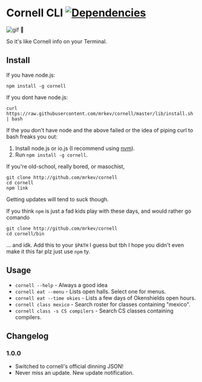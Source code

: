 # Cornell CLI [![Dependencies](https://david-dm.org/mrkev/cornell.png)](https://david-dm.org/mrkev/cornell#info=dependencies)

![gif 🙌](http://67.media.tumblr.com/f8af6c517acb37cda749d93b27a3cbaa/tumblr_nrz9hhevIZ1t86pqso1_1280.gif)

So it's like Cornell info on your Terminal. 

## Install

If you have node.js: 

    npm install -g cornell

If you dont have node.js:

    curl https://raw.githubusercontent.com/mrkev/cornell/master/lib/install.sh | bash

If the you don't have node and the above failed or the idea of piping curl to bash freaks you out:

1. Install node.js or io.js (I recommend using [nvm](https://github.com/creationix/nvm)).
2. Run `npm install -g cornell`.

If you're old-school, really bored, or masochist,

    git clone http://github.com/mrkev/cornell
    cd cornell
    npm link

Getting updates will tend to suck though.

If you think `npm` is just a fad kids play with these days, and would rather go comando

    git clone http://github.com/mrkev/cornell
    cd cornell/bin

... and idk. Add this to your `$PATH` I guess but tbh I hope you didn't even make it this far plz just use `npm` ty.

## Usage 
 - `cornell --help` - Always a good idea 
 - `cornell eat --menu` - Lists open halls. Select one for menus.
 - `cornell eat --time okies` - Lists a few days of Okenshields open hours.
 - `cornell class mexico` - Search roster for classes containing "mexico".
 - `cornell class -s CS compilers` - Search CS classes containing compilers.

## Changelog

### 1.0.0
- Switched to cornell's official dinning JSON!
- Never miss an update. New update notification.

